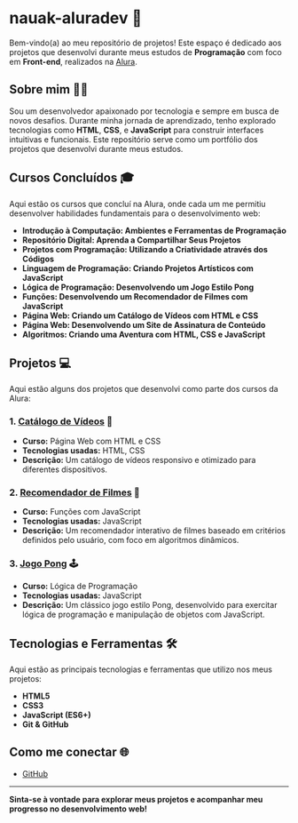 # nauak-aluradev 🚀

Bem-vindo(a) ao meu repositório de projetos! Este espaço é dedicado aos projetos que desenvolvi durante meus estudos de **Programação** com foco em **Front-end**, realizados na [Alura](https://cursos.alura.com.br/).

## Sobre mim 👨‍💻

Sou um desenvolvedor apaixonado por tecnologia e sempre em busca de novos desafios. Durante minha jornada de aprendizado, tenho explorado tecnologias como **HTML**, **CSS**, e **JavaScript** para construir interfaces intuitivas e funcionais. Este repositório serve como um portfólio dos projetos que desenvolvi durante meus estudos.

## Cursos Concluídos 🎓

Aqui estão os cursos que concluí na Alura, onde cada um me permitiu desenvolver habilidades fundamentais para o desenvolvimento web:

- **Introdução à Computação: Ambientes e Ferramentas de Programação**
- **Repositório Digital: Aprenda a Compartilhar Seus Projetos**
- **Projetos com Programação: Utilizando a Criatividade através dos Códigos**
- **Linguagem de Programação: Criando Projetos Artísticos com JavaScript**
- **Lógica de Programação: Desenvolvendo um Jogo Estilo Pong**
- **Funções: Desenvolvendo um Recomendador de Filmes com JavaScript**
- **Página Web: Criando um Catálogo de Vídeos com HTML e CSS**
- **Página Web: Desenvolvendo um Site de Assinatura de Conteúdo**
- **Algoritmos: Criando uma Aventura com HTML, CSS e JavaScript**

## Projetos 💻

Aqui estão alguns dos projetos que desenvolvi como parte dos cursos da Alura:

### 1. [Catálogo de Vídeos](link-projeto) 🎥
   - **Curso:** Página Web com HTML e CSS
   - **Tecnologias usadas:** HTML, CSS
   - **Descrição:** Um catálogo de vídeos responsivo e otimizado para diferentes dispositivos.

### 2. [Recomendador de Filmes](link-projeto) 🍿
   - **Curso:** Funções com JavaScript
   - **Tecnologias usadas:** JavaScript
   - **Descrição:** Um recomendador interativo de filmes baseado em critérios definidos pelo usuário, com foco em algoritmos dinâmicos.

### 3. [Jogo Pong](link-projeto) 🕹️
   - **Curso:** Lógica de Programação
   - **Tecnologias usadas:** JavaScript
   - **Descrição:** Um clássico jogo estilo Pong, desenvolvido para exercitar lógica de programação e manipulação de objetos com JavaScript.

## Tecnologias e Ferramentas 🛠️

Aqui estão as principais tecnologias e ferramentas que utilizo nos meus projetos:

- **HTML5**
- **CSS3**
- **JavaScript (ES6+)**
- **Git & GitHub**

## Como me conectar 🌐

- [GitHub](https://github.com/nauak-aluradev)

---

**Sinta-se à vontade para explorar meus projetos e acompanhar meu progresso no desenvolvimento web!**
